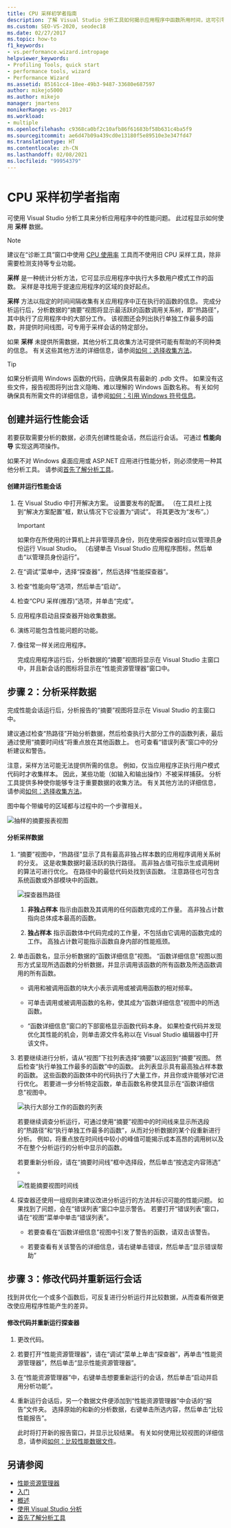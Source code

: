```yaml
---
title: CPU 采样初学者指南
description: 了解 Visual Studio 分析工具如何揭示应用程序中函数所用时间，这可引导你关注能提高应用程序速度的方面。
ms.custom: SEO-VS-2020, seodec18
ms.date: 02/27/2017
ms.topic: how-to
f1_keywords:
- vs.performance.wizard.intropage
helpviewer_keywords:
- Profiling Tools, quick start
- performance tools, wizard
- Performance Wizard
ms.assetid: 85161cc4-18ee-49b3-9487-33680e687597
author: mikejo5000
ms.author: mikejo
manager: jmartens
monikerRange: vs-2017
ms.workload:
- multiple
ms.openlocfilehash: c9368ca0bf2c10afb86f61683bf58b631c4ba5f9
ms.sourcegitcommit: ae6d47b09a439cd0e13180f5e89510e3e347fd47
ms.translationtype: HT
ms.contentlocale: zh-CN
ms.lasthandoff: 02/08/2021
ms.locfileid: "99954379"
---
```

# <a name="beginners-guide-to-cpu-sampling"></a>CPU 采样初学者指南
可使用 Visual Studio 分析工具来分析应用程序中的性能问题。 此过程显示如何使用 **采样** 数据。

> [!NOTE]
> 建议在“诊断工具”窗口中使用 [CPU 使用率](../profiling/beginners-guide-to-performance-profiling.md) 工具而不使用旧 CPU 采样工具，除非需要检测支持等专业功能。

 **采样** 是一种统计分析方法，它可显示应用程序中执行大多数用户模式工作的函数。 采样是寻找用于提速应用程序的区域的良好起点。

 **采样** 方法以指定的时间间隔收集有关应用程序中正在执行的函数的信息。 完成分析运行后，分析数据的“摘要”视图将显示最活跃的函数调用关系树，即“热路径”，其中执行了应用程序中的大部分工作。 该视图还会列出执行单独工作最多的函数，并提供时间线图，可专用于采样会话的特定部分。

 如果 **采样** 未提供所需数据，其他分析工具收集方法可提供可能有帮助的不同种类的信息。 有关这些其他方法的详细信息，请参阅[如何：选择收集方法](../profiling/how-to-choose-collection-methods.md)。

> [!TIP]
> 如果分析调用 Windows 函数的代码，应确保具有最新的 .pdb 文件。 如果没有这些文件，报告视图将列出含义隐晦、难以理解的 Windows 函数名称。 有关如何确保具有所需文件的详细信息，请参阅[如何：引用 Windows 符号信息](../profiling/how-to-reference-windows-symbol-information.md)。

## <a name="create-and-run-a-performance-session"></a>创建并运行性能会话
 若要获取需要分析的数据，必须先创建性能会话，然后运行会话。 可通过 **性能向导** 实现这两项操作。

 如果不对 Windows 桌面应用或 ASP.NET 应用进行性能分析，则必须使用一种其他分析工具。 请参阅[首先了解分析工具](../profiling/profiling-feature-tour.md)。

#### <a name="to-create-and-run-a-performance-session"></a>创建并运行性能会话

1. 在 Visual Studio 中打开解决方案。 设置要发布的配置。 （在工具栏上找到“解决方案配置”框，默认情况下它设置为“调试”。 将其更改为“发布”。）

    > [!IMPORTANT]
    > 如果你在所使用的计算机上并非管理员身份，则在使用探查器时应以管理员身份运行 Visual Studio。 （右键单击 Visual Studio 应用程序图标，然后单击“以管理员身份运行”。

2. 在“调试”菜单中，选择“探查器”，然后选择“性能探查器”。

3. 检查“性能向导”选项，然后单击“启动”。

4. 检查“CPU 采样(推荐)”选项，并单击“完成”。

5. 应用程序启动且探查器开始收集数据。

6. 演练可能包含性能问题的功能。

7. 像往常一样关闭应用程序。

     完成应用程序运行后，分析数据的“摘要”视图将显示在 Visual Studio 主窗口中，并且新会话的图标将显示在“性能资源管理器”窗口中。

## <a name="step-2-analyze-sampling-data"></a>步骤 2：分析采样数据
 完成性能会话运行后，分析报告的“摘要”视图将显示在 Visual Studio 的主窗口中。

 建议通过检查“热路径”开始分析数据，然后检查执行大部分工作的函数列表，最后通过使用“摘要时间线”将重点放在其他函数上。 也可查看“错误列表”窗口中的分析建议和警告。

 注意，采样方法可能无法提供所需的信息。 例如，仅当应用程序正执行用户模式代码时才收集样本。 因此，某些功能（如输入和输出操作）不被采样捕获。 分析工具提供多种使你能够专注于重要数据的收集方法。 有关其他方法的详细信息，请参阅[如何：选择收集方法](../profiling/how-to-choose-collection-methods.md)。

 图中每个带编号的区域都与过程中的一个步骤相关。

 ![抽样的摘要报表视图](../profiling/media/summary_sampling.png "Summary_Sampling")

#### <a name="to-analyze-sampling-data"></a>分析采样数据

1. “摘要”视图中，“热路径”显示了具有最高非独占样本数的应用程序调用关系树的分支。 这是收集数据时最活跃的执行路径。 高非独占值可指示生成调用树的算法可进行优化。 在路径中的最低代码处找到该函数。 注意路径也可包含系统函数或外部模块中的函数。

     ![探查器热路径](../profiling/media/profiler_hotpath.png "Profiler_HotPath")

    1. **非独占样本** 指示由函数及其调用的任何函数完成的工作量。 高非独占计数指向总体成本最高的函数。

    2. **独占样本** 指示函数体中代码完成的工作量，不包括由它调用的函数完成的工作。 高独占计数可能指示函数自身内部的性能瓶颈。

2. 单击函数名，显示分析数据的“函数详细信息”视图。 “函数详细信息”视图以图形方式呈现所选函数的分析数据，并显示调用该函数的所有函数及所选函数调用的所有函数。

    - 调用和被调用函数的块大小表示调用或被调用函数的相对频率。

    - 可单击调用或被调用函数的名称，使其成为“函数详细信息”视图中的所选函数。

    - “函数详细信息”窗口的下部窗格显示函数代码本身。 如果检查代码并发现优化其性能的机会，则单击源文件名称以在 Visual Studio 编辑器中打开该文件。

3. 若要继续进行分析，请从“视图”下拉列表选择“摘要”以返回到“摘要”视图。 然后检查“执行单独工作最多的函数”中的函数。 此列表显示具有最高独占样本数的函数。 这些函数的函数体中的代码执行了大量工作，并且你或许能够对它进行优化。 若要进一步分析特定函数，单击函数名称使其显示在“函数详细信息”视图中。

     ![执行大部分工作的函数的列表](../profiling/media/functions_mostwork.png "Functions_MostWork")

     若要继续调查分析运行，可通过使用“摘要”视图中的时间线来显示所选段的“热路径”和“执行单独工作最多的函数”，从而对分析数据的某个段重新进行分析。 例如，将重点放在时间线中较小的峰值可能揭示成本高昂的调用树以及不在整个分析运行的分析中显示的函数。

     若要重新分析段，请在“摘要时间线”框中选择段，然后单击“按选定内容筛选” 。

     ![性能摘要视图时间线](../profiling/media/performancesummary.png "PerformanceSummary")

4. 探查器还使用一组规则来建议改进分析运行的方法并标识可能的性能问题。 如果找到了问题，会在“错误列表”窗口中显示警告。 若要打开“错误列表”窗口，请在“视图”菜单中单击“错误列表”。

    - 若要查看在“函数详细信息”视图中引发了警告的函数，请双击该警告。

    - 若要查看有关该警告的详细信息，请右键单击错误，然后单击“显示错误帮助”

## <a name="step-3-revise-code-and-rerun-a-session"></a>步骤 3：修改代码并重新运行会话
 找到并优化一个或多个函数后，可反复进行分析运行并比较数据，从而查看所做更改使应用程序性能产生的差异。

#### <a name="to-revise-code-and-rerun-the-profiler"></a>修改代码并重新运行探查器

1. 更改代码。

2. 若要打开“性能资源管理器”，请在“调试”菜单上单击“探查器”，再单击“性能资源管理器”，然后单击“显示性能资源管理器”。

3. 在“性能资源管理器”中，右键单击想要重新运行的会话，然后单击“启动并启用分析功能”。

4. 重新运行会话后，另一个数据文件便添加到“性能资源管理器”中会话的“报告”文件夹。 选择原始的和新的分析数据，右键单击所选内容，然后单击“比较性能报告”。

     此时将打开新的报告窗口，并显示比较结果。 有关如何使用比较视图的详细信息，请参阅[如何：比较性能数据文件](../profiling/how-to-compare-performance-data-files.md)。

## <a name="see-also"></a>另请参阅
- [性能资源管理器](../profiling/performance-explorer.md)
- [入门](../profiling/getting-started-with-performance-tools.md)
- [概述](../profiling/overviews-performance-tools.md)
- [使用 Visual Studio 分析](../profiling/index.yml)
- [首先了解分析工具](../profiling/profiling-feature-tour.md)
